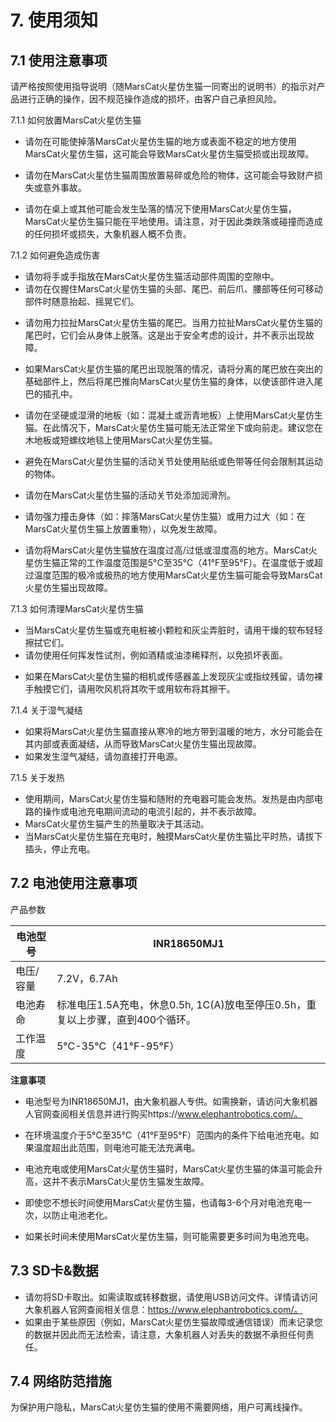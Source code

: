 # 7. 使用须知

## 7.1 使用注意事项

请严格按照使用指导说明（随MarsCat火星仿生猫一同寄出的说明书）的指示对产品进行正确的操作，因不规范操作造成的损坏，由客户自己承担风险。

7.1.1 如何放置MarsCat火星仿生猫

* 请勿在可能使掉落MarsCat火星仿生猫的地方或表面不稳定的地方使用MarsCat火星仿生猫，这可能会导致MarsCat火星仿生猫受损或出现故障。
* 请勿在MarsCat火星仿生猫周围放置易碎或危险的物体，这可能会导致财产损失或意外事故。

* 请勿在桌上或其他可能会发生坠落的情况下使用MarsCat火星仿生猫，MarsCat火星仿生猫只能在平地使用。请注意，对于因此类跌落或碰撞而造成的任何损坏或损失，大象机器人概不负责。

7.1.2 如何避免造成伤害

- 请勿将手或手指放在MarsCat火星仿生猫活动部件周围的空隙中。
- 请勿在仅握住MarsCat火星仿生猫的头部、尾巴、前后爪、腰部等任何可移动部件时随意抬起、摇晃它们。

* 请勿用力拉扯MarsCat火星仿生猫的尾巴。当用力拉扯MarsCat火星仿生猫的尾巴时，它们会从身体上脱落。这是出于安全考虑的设计，并不表示出现故障。
* 如果MarsCat火星仿生猫的尾巴出现脱落的情况，请将分离的尾巴放在突出的基础部件上，然后将尾巴推向MarsCat火星仿生猫的身体，以使该部件进入尾巴的插孔中。

* 请勿在坚硬或湿滑的地板（如：混凝土或沥青地板）上使用MarsCat火星仿生猫。在此情况下，MarsCat火星仿生猫可能无法正常坐下或向前走。建议您在木地板或短螺纹地毯上使用MarsCat火星仿生猫。
* 避免在MarsCat火星仿生猫的活动关节处使用贴纸或色带等任何会限制其运动的物体。

* 请勿在MarsCat火星仿生猫的活动关节处添加润滑剂。
* 请勿强力撞击身体（如：摔落MarsCat火星仿生猫）或用力过大（如：在MarsCat火星仿生猫上放置重物），以免发生故障。

* 请勿将MarsCat火星仿生猫放在温度过高/过低或湿度高的地方。MarsCat火星仿生猫正常的工作温度范围是5°C至35°C（41°F至95°F）。在温度低于或超过温度范围的极冷或极热的地方使用MarsCat火星仿生猫可能会导致MarsCat火星仿生猫出现故障。

7.1.3 如何清理MarsCat火星仿生猫

- 当MarsCat火星仿生猫或充电桩被小颗粒和灰尘弄脏时，请用干燥的软布轻轻擦拭它们。
- 请勿使用任何挥发性试剂，例如酒精或油漆稀释剂，以免损坏表面。

* 如果在MarsCat火星仿生猫的相机或传感器盖上发现灰尘或指纹残留，请勿裸手触摸它们，请用吹风机将其吹干或用软布将其擦干。

7.1.4 关于湿气凝结

- 如果将MarsCat火星仿生猫直接从寒冷的地方带到温暖的地方，水分可能会在其内部或表面凝结，从而导致MarsCat火星仿生猫出现故障。
- 如果发生湿气凝结，请勿直接打开电源。

7.1.5 关于发热

* 使用期间，MarsCat火星仿生猫和随附的充电器可能会发热。发热是由内部电路的操作或电池充电期间流动的电流引起的，并不表示故障。
* MarsCat火星仿生猫产生的热量取决于其活动。
* 当MarsCat火星仿生猫在充电时，触摸MarsCat火星仿生猫比平时热，请拔下插头，停止充电。

## 7.2 电池使用注意事项

产品参数

| 电池型号  | INR18650MJ1                                                  |
| --------- | ------------------------------------------------------------ |
| 电压/容量 | 7.2V，6.7Ah                                                  |
| 电池寿命  | 标准电压1.5A充电，休息0.5h, 1C(A)放电至停压0.5h，重复以上步骤，直到400个循环。 |
| 工作温度  | 5°C-35°C（41°F-95°F）                                        |

**注意事项**

* 电池型号为INR18650MJ1，由大象机器人专供。如需换新，请访问大象机器人官网查阅相关信息并进行购买https://www.elephantrobotics.com/。
* 在环境温度介于5°C至35°C（41°F至95°F）范围内的条件下给电池充电。如果温度超出此范围，则电池可能无法充满电。

* 电池充电或使用MarsCat火星仿生猫时，MarsCat火星仿生猫的体温可能会升高，这并不表示MarsCat火星仿生猫发生故障。
* 即使您不想长时间使用MarsCat火星仿生猫，也请每3-6个月对电池充电一次，以防止电池老化。

* 如果长时间未使用MarsCat火星仿生猫，则可能需要更多时间为电池充电。

## 7.3 SD卡&数据

* 请勿将SD卡取出。如需读取或转移数据，请使用USB访问文件。详情请访问大象机器人官网查阅相关信息：https://www.elephantrobotics.com/。
* 如果由于某些原因（例如，MarsCat火星仿生猫故障或通信错误）而未记录您的数据并因此而无法检索，请注意，大象机器人对丢失的数据不承担任何责任。

## **7.4 网络防范措施**

为保护用户隐私，MarsCat火星仿生猫的使用不需要网络，用户可离线操作。
